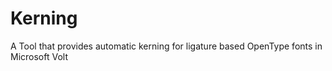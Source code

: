 # Kerning
A Tool that provides automatic kerning for ligature based OpenType fonts in Microsoft Volt
